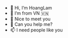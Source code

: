 - 👋 Hi, I’m HoangLam
- 👀 I’m from VN 🇻🇳
- 🌱 Nice to meet you
- 💞️ Can you help me?
- 📫 I need people like you

<!---
HoangLamVN is a ✨ special ✨ repository because its `README.md` (this file) appears on your GitHub profile.
You can click the Preview link to take a look at your changes.
--->
